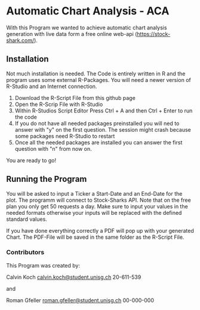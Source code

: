 # Automatic Chart Analysis - ACA

With this Program we wanted to achieve automatic chart analysis generation with live data form a free online web-api (https://stock-shark.com/).

## Installation
Not much installation is needed. The Code is entirely written in R and the program uses some external R-Packages. You will need a newer version of R-Studio and an Internet connection.

1. Download the R-Script File from this github page
2. Open the R-Scrip File with R-Studio
3. Within R-Studios Script Editor Press Ctrl + A and then Ctrl + Enter to run the code
4. If you do not have all needed packages preinstalled you will ned to answer with "y" on the first question. The session might crash because some packages need R-Studio to restart
5. Once all the needed packages are installed you can answer the first question with "n" from now on.

You are ready to go!

## Running the Program
You will be asked to input a Ticker a Start-Date and an End-Date for the plot.
The programm will connect to Stock-Sharks API. Note that on the free plan you only get 50 requests a day.
Make sure to input your values in the needed formats otherwise your inputs will be replaced with the defined standard values.

If you have done everything correctly a PDF will pop up with your generated Chart. The PDF-File will be saved in the same folder as the R-Script File.

### Contributors
This Program was created by:

Calvin Koch
calvin.koch@student.unisg.ch
20-611-539

and

Roman Gfeller
roman.gfeller@student.unisg.ch
00-000-000
